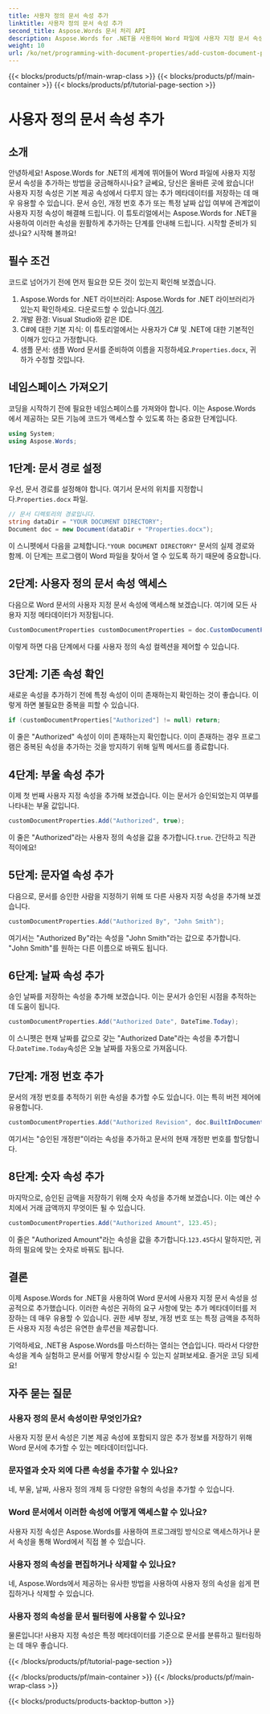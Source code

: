 ```yaml
---
title: 사용자 정의 문서 속성 추가
linktitle: 사용자 정의 문서 속성 추가
second_title: Aspose.Words 문서 처리 API
description: Aspose.Words for .NET을 사용하여 Word 파일에 사용자 지정 문서 속성을 추가하는 방법을 알아보세요. 단계별 가이드를 따라 추가 메타데이터로 문서를 향상하세요.
weight: 10
url: /ko/net/programming-with-document-properties/add-custom-document-properties/
---
```


{{< blocks/products/pf/main-wrap-class >}}
{{< blocks/products/pf/main-container >}}
{{< blocks/products/pf/tutorial-page-section >}}

# 사용자 정의 문서 속성 추가

## 소개

안녕하세요! Aspose.Words for .NET의 세계에 뛰어들어 Word 파일에 사용자 지정 문서 속성을 추가하는 방법을 궁금해하시나요? 글쎄요, 당신은 올바른 곳에 왔습니다! 사용자 지정 속성은 기본 제공 속성에서 다루지 않는 추가 메타데이터를 저장하는 데 매우 유용할 수 있습니다. 문서 승인, 개정 번호 추가 또는 특정 날짜 삽입 여부에 관계없이 사용자 지정 속성이 해결해 드립니다. 이 튜토리얼에서는 Aspose.Words for .NET을 사용하여 이러한 속성을 원활하게 추가하는 단계를 안내해 드립니다. 시작할 준비가 되셨나요? 시작해 볼까요!

## 필수 조건

코드로 넘어가기 전에 먼저 필요한 모든 것이 있는지 확인해 보겠습니다.

1.  Aspose.Words for .NET 라이브러리: Aspose.Words for .NET 라이브러리가 있는지 확인하세요. 다운로드할 수 있습니다.[여기](https://releases.aspose.com/words/net/).
2. 개발 환경: Visual Studio와 같은 IDE.
3. C#에 대한 기본 지식: 이 튜토리얼에서는 사용자가 C# 및 .NET에 대한 기본적인 이해가 있다고 가정합니다.
4.  샘플 문서: 샘플 Word 문서를 준비하여 이름을 지정하세요.`Properties.docx`, 귀하가 수정할 것입니다.

## 네임스페이스 가져오기

코딩을 시작하기 전에 필요한 네임스페이스를 가져와야 합니다. 이는 Aspose.Words에서 제공하는 모든 기능에 코드가 액세스할 수 있도록 하는 중요한 단계입니다.

```csharp
using System;
using Aspose.Words;
```

## 1단계: 문서 경로 설정

 우선, 문서 경로를 설정해야 합니다. 여기서 문서의 위치를 지정합니다.`Properties.docx` 파일.

```csharp
// 문서 디렉토리의 경로입니다.
string dataDir = "YOUR DOCUMENT DIRECTORY";
Document doc = new Document(dataDir + "Properties.docx");
```

 이 스니펫에서 다음을 교체합니다.`"YOUR DOCUMENT DIRECTORY"` 문서의 실제 경로와 함께. 이 단계는 프로그램이 Word 파일을 찾아서 열 수 있도록 하기 때문에 중요합니다.

## 2단계: 사용자 정의 문서 속성 액세스

다음으로 Word 문서의 사용자 지정 문서 속성에 액세스해 보겠습니다. 여기에 모든 사용자 지정 메타데이터가 저장됩니다.

```csharp
CustomDocumentProperties customDocumentProperties = doc.CustomDocumentProperties;
```

이렇게 하면 다음 단계에서 다룰 사용자 정의 속성 컬렉션을 제어할 수 있습니다.

## 3단계: 기존 속성 확인

새로운 속성을 추가하기 전에 특정 속성이 이미 존재하는지 확인하는 것이 좋습니다. 이렇게 하면 불필요한 중복을 피할 수 있습니다.

```csharp
if (customDocumentProperties["Authorized"] != null) return;
```

이 줄은 "Authorized" 속성이 이미 존재하는지 확인합니다. 이미 존재하는 경우 프로그램은 중복된 속성을 추가하는 것을 방지하기 위해 일찍 메서드를 종료합니다.

## 4단계: 부울 속성 추가

이제 첫 번째 사용자 지정 속성을 추가해 보겠습니다. 이는 문서가 승인되었는지 여부를 나타내는 부울 값입니다.

```csharp
customDocumentProperties.Add("Authorized", true);
```

 이 줄은 "Authorized"라는 사용자 정의 속성을 값을 추가합니다.`true`. 간단하고 직관적이에요!

## 5단계: 문자열 속성 추가

다음으로, 문서를 승인한 사람을 지정하기 위해 또 다른 사용자 지정 속성을 추가해 보겠습니다.

```csharp
customDocumentProperties.Add("Authorized By", "John Smith");
```

여기서는 "Authorized By"라는 속성을 "John Smith"라는 값으로 추가합니다. "John Smith"를 원하는 다른 이름으로 바꿔도 됩니다.

## 6단계: 날짜 속성 추가

승인 날짜를 저장하는 속성을 추가해 보겠습니다. 이는 문서가 승인된 시점을 추적하는 데 도움이 됩니다.

```csharp
customDocumentProperties.Add("Authorized Date", DateTime.Today);
```

 이 스니펫은 현재 날짜를 값으로 갖는 "Authorized Date"라는 속성을 추가합니다.`DateTime.Today`속성은 오늘 날짜를 자동으로 가져옵니다.

## 7단계: 개정 번호 추가

문서의 개정 번호를 추적하기 위한 속성을 추가할 수도 있습니다. 이는 특히 버전 제어에 유용합니다.

```csharp
customDocumentProperties.Add("Authorized Revision", doc.BuiltInDocumentProperties.RevisionNumber);
```

여기서는 "승인된 개정판"이라는 속성을 추가하고 문서의 현재 개정판 번호를 할당합니다.

## 8단계: 숫자 속성 추가

마지막으로, 승인된 금액을 저장하기 위해 숫자 속성을 추가해 보겠습니다. 이는 예산 수치에서 거래 금액까지 무엇이든 될 수 있습니다.

```csharp
customDocumentProperties.Add("Authorized Amount", 123.45);
```

 이 줄은 "Authorized Amount"라는 속성을 값을 추가합니다.`123.45`다시 말하지만, 귀하의 필요에 맞는 숫자로 바꿔도 됩니다.

## 결론

이제 Aspose.Words for .NET을 사용하여 Word 문서에 사용자 지정 문서 속성을 성공적으로 추가했습니다. 이러한 속성은 귀하의 요구 사항에 맞는 추가 메타데이터를 저장하는 데 매우 유용할 수 있습니다. 권한 세부 정보, 개정 번호 또는 특정 금액을 추적하든 사용자 지정 속성은 유연한 솔루션을 제공합니다.

기억하세요, .NET용 Aspose.Words를 마스터하는 열쇠는 연습입니다. 따라서 다양한 속성을 계속 실험하고 문서를 어떻게 향상시킬 수 있는지 살펴보세요. 즐거운 코딩 되세요!

## 자주 묻는 질문

### 사용자 정의 문서 속성이란 무엇인가요?
사용자 지정 문서 속성은 기본 제공 속성에 포함되지 않은 추가 정보를 저장하기 위해 Word 문서에 추가할 수 있는 메타데이터입니다.

### 문자열과 숫자 외에 다른 속성을 추가할 수 있나요?
네, 부울, 날짜, 사용자 정의 개체 등 다양한 유형의 속성을 추가할 수 있습니다.

### Word 문서에서 이러한 속성에 어떻게 액세스할 수 있나요?
사용자 지정 속성은 Aspose.Words를 사용하여 프로그래밍 방식으로 액세스하거나 문서 속성을 통해 Word에서 직접 볼 수 있습니다.

### 사용자 정의 속성을 편집하거나 삭제할 수 있나요?
네, Aspose.Words에서 제공하는 유사한 방법을 사용하여 사용자 정의 속성을 쉽게 편집하거나 삭제할 수 있습니다.

### 사용자 정의 속성을 문서 필터링에 사용할 수 있나요?
물론입니다! 사용자 지정 속성은 특정 메타데이터를 기준으로 문서를 분류하고 필터링하는 데 매우 좋습니다.

{{< /blocks/products/pf/tutorial-page-section >}}

{{< /blocks/products/pf/main-container >}}
{{< /blocks/products/pf/main-wrap-class >}}

{{< blocks/products/products-backtop-button >}}
